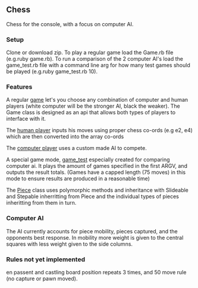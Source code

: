 ## Chess
Chess for the console, with a focus on computer AI.

### Setup
Clone or download zip.
To play a regular game load the Game.rb file (e.g.ruby game.rb).
To run a comparison of the 2 computer AI's load the game\_test.rb file with a command line arg for how many test games should be played (e.g.ruby game_test.rb 10).

### Features
A regular [game](game.rb) let's you choose any combination of computer and human players (white computer will be the stronger AI, black the weaker). The Game class is designed as an api that allows both types of players to interface with it.

The [human player](players/human_player.rb) inputs his moves using proper chess co-ords (e.g e2, e4) which are then converted into the array co-ords

The [computer player](players/computer_player.rb) uses a custom made AI to compete.

A special game mode, [game_test](game_test.rb) especially created for comparing computer ai. It plays the amount of games specified in the first ARGV, and outputs the result totals. (Games have a capped length (75 moves) in this mode to ensure results are produced in a reasonable time)

The [Piece](pieces/piece.rb) class uses polymorphic methods and inheritance with Slideable and Stepable inherritting from Piece and the individual types of pieces inheritting from them in turn.

### Computer AI
The AI currently accounts for piece mobility, pieces captured, and the opponents best response. In mobility more weight is given to the central squares with less weight given to the side columns.

### Rules not yet implemented
en passent and castling
board position repeats 3 times, and 50 move rule (no capture or pawn moved).

